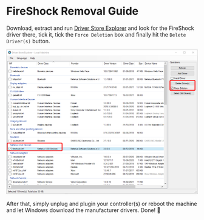 # FireShock Removal Guide

Download, extract and run [Driver Store Explorer](https://github.com/lostindark/DriverStoreExplorer/releases/latest) and look for the FireShock driver there, tick it, tick the `Force Deletion` box and finally hit the `Delete Driver(s)` button.

![imFom0RK7M.png](images/EMS2RXFoc4.png)  

After that, simply unplug and plugin your controller(s) or reboot the machine and let Windows download the manufacturer drivers. Done! 🎉
